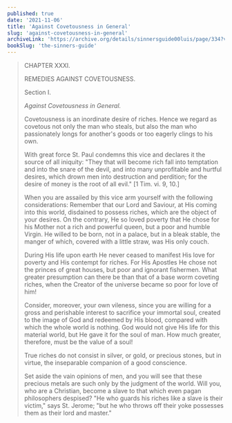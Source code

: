 ```yaml
---
published: true
date: '2021-11-06'
title: 'Against Covetousness in General'
slug: 'against-covetousness-in-general'
archiveLink: 'https://archive.org/details/sinnersguide00luis/page/334?view=theater'
bookSlug: 'the-sinners-guide'
---
```


> CHAPTER XXXI.
>
> REMEDIES AGAINST COVETOUSNESS.
>
> Section I.
>
> *Against Covetousness in General.*
>
> Covetousness is an inordinate desire of riches. Hence we regard as covetous not only the man who steals, but also the man who passionately longs for another's goods or too eagerly clings to his own.
>
> With great force St. Paul condemns this vice and declares it the source of all iniquity: "They that will become rich fall into temptation and into the snare of the devil, and into many unprofitable and hurtful desires, which drown men into destruction and perdition; for the desire of money is the root of all evil." [1 Tim. vi. 9, 10.]
>
> When you are assailed by this vice arm yourself with the following considerations: Remember that our Lord and Saviour, at His coming into this world, disdained to possess riches, which are the object of your desires. On the contrary, He so loved poverty that He chose for his Mother not a rich and powerful queen, but a poor and humble Virgin. He willed to be born, not in a palace, but in a bleak stable, the manger of which, covered with a little straw, was His only couch.
>
> During His life upon earth He never ceased to manifest His love for poverty and His contempt for riches. For His Apostles He chose not the princes of great houses, but poor and ignorant fishermen. What greater presumption can there be than that of a base worm coveting riches, when the Creator of the universe became so poor for love of him!
>
> Consider, moreover, your own vileness, since you are willing for a gross and perishable interest to sacrifice your immortal soul, created to the image of God and redeemed by His blood, compared with which the whole world is nothing. God would not give His life for this material world, but He gave it for the soul of man. How much greater, therefore, must be the value of a soul!
>
> True riches do not consist in silver, or gold, or precious stones, but in virtue, the inseparable companion of a good conscience.
>
> Set aside the vain opinions of men, and you will see that these precious metals are such only by the judgment of the world. Will you, who are a Christian, become a slave to that which even pagan philosophers despised? "He who guards his riches like a slave is their victim," says St. Jerome; "but he who throws off their yoke possesses them as their lord and master."